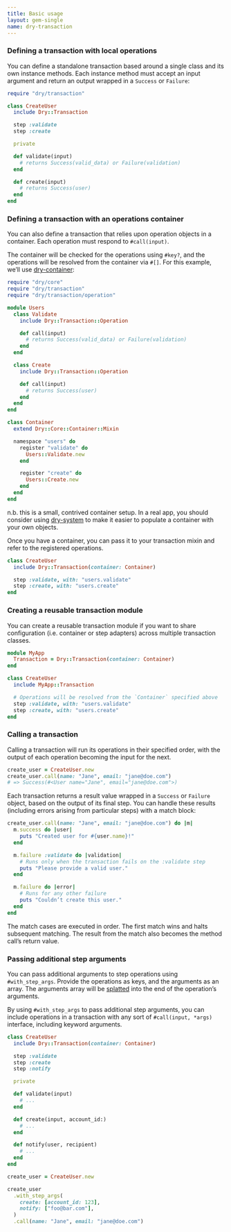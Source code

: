 ```yaml
---
title: Basic usage
layout: gem-single
name: dry-transaction
---
```


### Defining a transaction with local operations

You can define a standalone transaction based around a single class and its own instance methods. Each instance method must accept an input argument and return an output wrapped in a `Success` or `Failure`:

```ruby
require "dry/transaction"

class CreateUser
  include Dry::Transaction

  step :validate
  step :create

  private

  def validate(input)
    # returns Success(valid_data) or Failure(validation)
  end

  def create(input)
    # returns Success(user)
  end
end
```

### Defining a transaction with an operations container

You can also define a transaction that relies upon operation objects in a container. Each operation must respond to `#call(input)`.

The container will be checked for the operations using `#key?`, and the operations will be resolved from the container via `#[]`. For this example, we’ll use [dry-container](/gems/dry-container):

```ruby
require "dry/core"
require "dry/transaction"
require "dry/transaction/operation"

module Users
  class Validate
    include Dry::Transaction::Operation

    def call(input)
      # returns Success(valid_data) or Failure(validation)
    end
  end

  class Create
    include Dry::Transaction::Operation

    def call(input)
      # returns Success(user)
    end
  end
end

class Container
  extend Dry::Core::Container::Mixin

  namespace "users" do
    register "validate" do
      Users::Validate.new
    end

    register "create" do
      Users::Create.new
    end
  end
end
```

n.b. this is a small, contrived container setup. In a real app, you should consider using [dry-system](/gems/dry-system) to make it easier to populate a container with your own objects.

Once you have a container, you can pass it to your transaction mixin and refer to the registered operations.

```ruby
class CreateUser
  include Dry::Transaction(container: Container)

  step :validate, with: "users.validate"
  step :create, with: "users.create"
end
```

### Creating a reusable transaction module

You can create a reusable transaction module if you want to share configuration (i.e. container or step adapters) across multiple transaction classes.

```ruby
module MyApp
  Transaction = Dry::Transaction(container: Container)
end

class CreateUser
  include MyApp::Transaction

  # Operations will be resolved from the `Container` specified above
  step :validate, with: "users.validate"
  step :create, with: "users.create"
end
```

### Calling a transaction

Calling a transaction will run its operations in their specified order, with the output of each operation becoming the input for the next.

```ruby
create_user = CreateUser.new
create_user.call(name: "Jane", email: "jane@doe.com")
# => Success(#<User name="Jane", email="jane@doe.com">)
```

Each transaction returns a result value wrapped in a `Success` or `Failure` object, based on the output of its final step. You can handle these results (including errors arising from particular steps) with a match block:

```ruby
create_user.call(name: "Jane", email: "jane@doe.com") do |m|
  m.success do |user|
    puts "Created user for #{user.name}!"
  end

  m.failure :validate do |validation|
    # Runs only when the transaction fails on the :validate step
    puts "Please provide a valid user."
  end

  m.failure do |error|
    # Runs for any other failure
    puts "Couldn’t create this user."
  end
end
```

The match cases are executed in order. The first match wins and halts subsequent matching. The result from the match also becomes the method call’s return value.

### Passing additional step arguments

You can pass additional arguments to step operations using `#with_step_args`. Provide the operations as keys, and the arguments as an array. The arguments array will be [splatted](https://endofline.wordpress.com/2011/01/21/the-strange-ruby-splat/) into the end of the operation’s arguments.

By using `#with_step_args` to pass additional step arguments, you can include operations in a transaction with any sort of `#call(input, *args)` interface, including keyword arguments.

```ruby
class CreateUser
  include Dry::Transaction(container: Container)

  step :validate
  step :create
  step :notify

  private

  def validate(input)
    # ...
  end

  def create(input, account_id:)
    # ...
  end

  def notify(user, recipient)
    # ...
  end
end

create_user = CreateUser.new

create_user
  .with_step_args(
    create: [account_id: 123],
    notify: ["foo@bar.com"],
  )
  .call(name: "Jane", email: "jane@doe.com")
```
